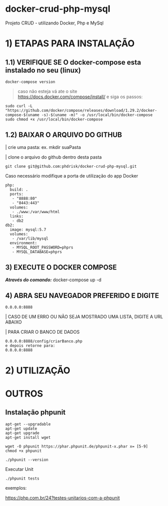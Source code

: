 # docker-crud-php-mysql
Projeto CRUD - utilizando Docker, Php e MySql

# 1) ETAPAS PARA INSTALAÇÃO
## 1.1) VERIFIQUE SE O docker-compose esta instalado no seu (linux)
```
docker-compose version 
```
> caso não esteja vá ate o site https://docs.docker.com/compose/install/ e siga os passos:
```
sudo curl -L "https://github.com/docker/compose/releases/download/1.29.2/docker-compose-$(uname -s)-$(uname -m)" -o /usr/local/bin/docker-compose
sudo chmod +x /usr/local/bin/docker-compose

```
## 1.2) BAIXAR O ARQUIVO DO GITHUB
| crie uma pasta: ex. mkdir suaPasta

| clone o arquivo do github dentro desta pasta

```
git clone git@github.com:phdrisk/docker-crud-php-mysql.git
```

Caso necessário modifique a porta de utilização do app Docker

```
php:
  build: .
  ports:
   - "8888:80"
   - "8443:443"
  volumes:
   - ./www:/var/www/html
  links:
   - db2
db2:
  image: mysql:5.7
  volumes:
   - /var/lib/mysql
  environment:
   - MYSQL_ROOT_PASSWORD=phprs
   - MYSQL_DATABASE=phprs
```
## 3) EXECUTE O DOCKER COMPOSE
***Através do comando:*** docker-compose up -d

## 4) ABRA SEU NAVEGADOR PREFERIDO E DIGITE
```
0.0.0.0:8888
```
| CASO DE UM ERRO OU NÃO SEJA MOSTRADO UMA LISTA, DIGITE A URL ABAIXO 

| PARA CRIAR O BANCO DE DADOS
```
0.0.0.0:8888/config/criarBanco.php
e depois retorne para:
0.0.0.0:8888
```
# 2) UTILIZAÇÃO

# OUTROS
## Instalação phpunit
```
apt-get --upgradable
apt-get update
apt-get upgrade
apt-get install wget

wget -O phpunit https://phar.phpunit.de/phpunit-x.phar x= [5-9]
chmod +x phpunit

./phpunit --version

```
Executar Unit

```
./phpunit tests

```
exemplos:

https://php.com.br/24?testes-unitarios-com-a-phpunit


